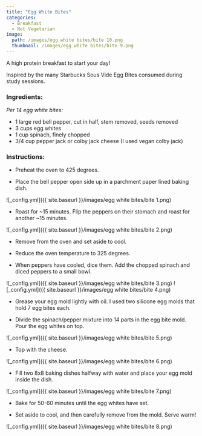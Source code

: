 ```yaml
---
title: "Egg White Bites"
categories:
  - Breakfast
  - Not Vegetarian
image:
  path: /images/egg white bites/bite 10.png
  thumbnail: /images/egg white bites/bite 9.png
---
```


A high protein breakfast to start your day!

Inspired by the many Starbucks Sous Vide Egg Bites consumed during study sessions. 

### Ingredients:

_Per 14 egg white bites:_

* 1 large red bell pepper, cut in half, stem removed, seeds removed
* 3 cups egg whites
* 1 cup spinach, finely chopped
* 3/4 cup pepper jack or colby jack cheese (I used vegan colby jack)

### Instructions:

* Preheat the oven to 425 degrees.

* Place the bell pepper open side up in a parchment paper lined baking dish.

![_config.yml]({{ site.baseurl }}/images/egg white bites/bite 1.png)

* Roast for ~15 minutes. Flip the peppers on their stomach and roast for another ~15 minutes.

![_config.yml]({{ site.baseurl }}/images/egg white bites/bite 2.png)

* Remove from the oven and set aside to cool.

* Reduce the oven temperature to 325 degrees.

* When peppers have cooled, dice them. Add the chopped spinach and diced peppers to a small bowl.

![_config.yml]({{ site.baseurl }}/images/egg white bites/bite 3.png)
![_config.yml]({{ site.baseurl }}/images/egg white bites/bite 4.png)

* Grease your egg mold lightly with oil. I used two silicone egg molds that hold 7 egg bites each.

* Divide the spinach/pepper mixture into 14 parts in the egg bite mold. Pour the egg whites on top.

![_config.yml]({{ site.baseurl }}/images/egg white bites/bite 5.png)

* Top with the cheese.

![_config.yml]({{ site.baseurl }}/images/egg white bites/bite 6.png)

* Fill two 8x8 baking dishes halfway with water and place your egg mold inside the dish.

![_config.yml]({{ site.baseurl }}/images/egg white bites/bite 7.png)

* Bake for 50-60 minutes until the egg whites have set.

* Set aside to cool, and then carefully remove from the mold. Serve warm!

![_config.yml]({{ site.baseurl }}/images/egg white bites/bite 8.png)
